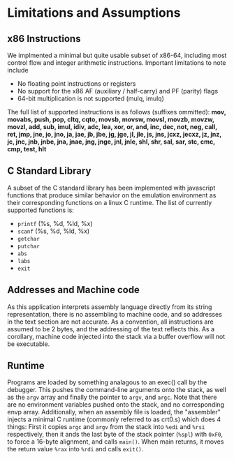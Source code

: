# Limitations and Assumptions

## x86 Instructions
We implmented a minimal but quite usable subset of x86-64, including most control flow and integer arithmetic instructions.  Important limitations to note include
* No floating point instructions or registers
* No support for the x86 AF (auxiliary / half-carry) and PF (parity) flags
* 64-bit multiplication is not supported (mulq, imulq)

The full list of supported instructions is as follows (suffixes ommitted):
**mov, movabs, push, pop, cltq, cqto, movsb, movsw, movsl, movzb, movzw, movzl, add, sub, imul, idiv, adc, lea, xor, or, and, inc, dec, not, neg, call, ret, jmp, jne, jo, jno, ja, jae, jb, jbe, jg, jge, jl, jle, js, jns, jcxz, jecxz, jz, jnz, jc, jnc, jnb, jnbe, jna, jnae, jng, jnge, jnl, jnle, shl, shr, sal, sar, stc, cmc, cmp, test, hlt**

## C Standard Library
A subset of the C standard library has been implemented with javascript functions that produce similar behavior on the emulation environment as their corresponding functions on a linux C runtime.  The list of currently supported functions is:
- `printf` (%s, %d, %ld, %x)
- `scanf` (%s, %d, %ld, %x)
- `getchar`
- `putchar`
- `abs`
- `labs`
- `exit`

## Addresses and Machine code
As this application interprets assembly language directly from its string representation, there is no assembling to machine code, and so addresses in the text section are not accurate.  As a convention, all instructions are assumed to be 2 bytes, and the addressing of the text reflects this.  As a corollary, machine code injected into the stack via a buffer overflow will not be executable.

## Runtime
Programs are loaded by something analagous to an exec() call by the debugger.  This pushes the command-line arguments onto the stack, as well as the `argv` array and finally the pointer to `argv`, and `argc`.  Note that there are no environment variables pushed onto the stack, and no corresponding envp array.  Additionally, when an assembly file is loaded, the "assembler" injects a minimal C runtime (commonly referred to as crt0.s) which does 4 things: First it copies `argc` and `argv` from the stack into `%edi` and `%rsi` respectively, then it ands the last byte of the stack pointer (`%spl`) with `0xF0`, to force a 16-byte alignment, and calls `main()`.  When main returns, it moves the return value `%rax` into `%rdi` and calls `exit()`.

